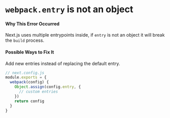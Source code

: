 # `webpack.entry` is not an object

#### Why This Error Occurred

Next.js uses multiple entrypoints inside, if `entry` is not an object it will break the `build` process.

#### Possible Ways to Fix It

Add new entries instead of replacing the default entry.

```js
// next.config.js
module.exports = {
  webpack(config) {
    Object.assign(config.entry, {
      // custom entries
    })
    return config
  }
}
```
